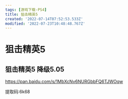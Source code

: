 ```yaml
---
tags: [游戏下载-PS4]
title: 狙击精英5
created: '2022-07-14T07:52:53.533Z'
modified: '2022-07-23T10:48:48.767Z'
---
```


# 狙击精英5

## 狙击精英5 降级5.05

https://pan.baidu.com/s/1MbXcNv6NURGbbFQ6TJWOqw

提取码:6k68
